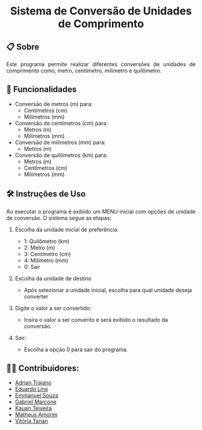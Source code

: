 <h1 align="center"> Sistema de Conversão de Unidades de Comprimento</h1>

## 📋 Sobre
<p align="justify"> 
Este programa permite realizar diferentes conversões de unidades de comprimento como, metro, centímetro, milímetro e quilômetro.
</p>

## 🚀 Funcionalidades
- Conversão de metros (m) para:
    - Centímetros (cm)
    - Milímetros (mm)
- Conversão de centímetros (cm) para:
    - Metros (m)
    - Milímetros (mm)
- Conversão de milímetros (mm) para:
    - Metros (m)
- Conversão de quilômetros (km) para:
    - Metros (m)
    - Centímetros (cm)
    - Milímetros (mm)


## 🛠️ Instruções de Uso
<p align="justify"> 
Ao executar o programa é exibido um MENU inicial com opções de unidade de conversão. O sistema segue as etapas:
</p>


1. Escolha da unidade inicial de preferência:
    - 1: Quilômetro (km)
    - 2: Metro (m)
    - 3: Centímetro (cm)
    - 4: Milímetro (mm)
    - 0: Sair

2. Escolha da unidade de destino
    - Após selecionar a unidade inicial, escolha para qual unidade deseja converter
3. Digite o valor a ser convertido:
    - Insira o valor a ser converito e será exibido o resultado da conversão.
4. Sair:
    - Escolha a opção 0 para sair do programa.

## 👨‍💻 Contribuidores: 
- [Adrian Trajano](https://github.com/AdrianTr97)
- [Eduardo Lino](https://github.com/Linosz)
- [Emmanuel Souza](https://github.com/EmmanuelS-S) 
- [Gabriel Marcone](https://github.com/gabrielmarcone)
- [Kauan Teixeira](https://github.com/kauanth21)
- [Matheus Amorim](https://github.com/Matheus0o0)
- [Vitória Tanan](https://github.com/vitoriatanan)



